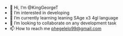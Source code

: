 - 👋 Hi, I’m @KingGeorgeT
- 👀 I’m interested in developing 
- 🌱 I’m currently learning leaning SAge x3 4gl language 
- 💞️ I’m looking to collaborate on any development task 
- 📫 How to reach me phegelelo99@gmail.com

<!---
KingGeorgeT/KingGeorgeT is a ✨ special ✨ repository because its `README.md` (this file) appears on your GitHub profile.
You can click the Preview link to take a look at your changes.
--->
